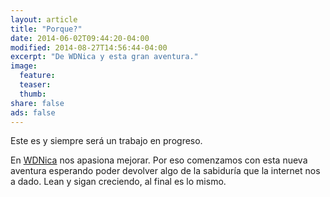 ```yaml
---
layout: article
title: "Porque?"
date: 2014-06-02T09:44:20-04:00
modified: 2014-08-27T14:56:44-04:00
excerpt: "De WDNica y esta gran aventura."
image:
  feature:
  teaser:
  thumb:
share: false
ads: false
---
```


Este es y siempre será un trabajo en progreso.

En [WDNica](http://WDNica.com) nos apasiona mejorar. Por eso comenzamos con esta nueva aventura esperando poder devolver algo de la sabiduría que la internet nos a dado. Lean y sigan creciendo, al final es lo mismo.